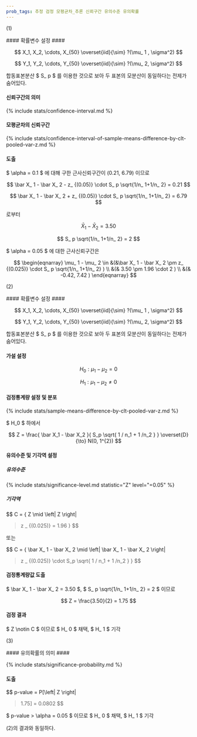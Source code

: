 ```yaml
---
prob_tags: 추정 검정 모평균차_추론 신뢰구간 유의수준 유의확률
---
```

(1)

<div>
#### 확률변수 설정 ####

$$ X_1, X_2, \cdots, X_{50} \overset{iid}{\sim} ?(\mu_ 1 , \sigma^2) $$

$$ Y_1, Y_2, \cdots, Y_{50} \overset{iid}{\sim} ?(\mu_ 2, \sigma^2) $$

합동표본분산 $ S_ p $ 를 이용한 것으로 보아 두 표본의 모분산이 동일하다는 전제가 숨어있다.

#### 신뢰구간의 의미 ####

{% include stats/confidence-interval.md %}

#### 모평균차의 신뢰구간 ####

{% include stats/confidence-interval-of-sample-means-difference-by-clt-pooled-var-z.md %}

#### 도출 ####

$ \alpha = 0.1 $ 에 대해 구한 근사신뢰구간이 (0.21, 6.79) 이므로

$$ \bar X_ 1 - \bar X_ 2 - z_ {(0.05)} \cdot S_ p \sqrt{1/n_ 1+1/n_ 2} = 0.21 $$

$$ \bar X_ 1 - \bar X_ 2 + z_ {(0.05)} \cdot S_ p \sqrt{1/n_ 1+1/n_ 2} = 6.79 $$

로부터

$$ \bar X_ 1 - \bar X_ 2 = 3.50 $$

$$ S_ p \sqrt{1/n_ 1+1/n_ 2} = 2 $$

$ \alpha = 0.05 $ 에 대한 근사신뢰구간은

$$ \begin{eqnarray}
\mu_ 1 - \mu_ 2 \in &(&\bar X_ 1 - \bar X_ 2 \pm z_ {(0.025)} \cdot S_ p \sqrt{1/n_ 1+1/n_ 2} )
\\ &(& 3.50 \pm 1.96 \cdot 2 )
\\ &(& -0.42, 7.42 )
\end{eqnarray} $$

</div>

(2)

<div>
#### 확률변수 설정 ####

$$ X_1, X_2, \cdots, X_{50} \overset{iid}{\sim} ?(\mu_ 1 , \sigma^2) $$

$$ Y_1, Y_2, \cdots, Y_{50} \overset{iid}{\sim} ?(\mu_ 2, \sigma^2) $$

합동표본분산 $ S_ p $ 를 이용한 것으로 보아 두 표본의 모분산이 동일하다는 전제가 숨어있다.

#### 가설 설정 ####

$$ H_0 : \mu_1 - \mu_2 = 0 $$

$$ H_1 : \mu_1 - \mu_2 \ne 0 $$

#### 검정통계량 설정 및 분포 ####

{% include stats/sample-means-difference-by-clt-pooled-var-z.md %}

$ H_0 $ 하에서

$$ Z = \frac{ \bar X_1 - \bar X_2 }{ S_p \sqrt{ 1 / n_1 + 1 /n_2 } }  \overset{D}{\to} N(0, 1^{2}) $$

#### 유의수준 및 기각역 설정 ####

##### 유의수준 #####

{% include stats/significance-level.md statistic="Z" level="=0.05" %}

##### 기각역 #####

$$ C = \{ Z \mid \left|
Z \right|
> z _ {(0.025)} = 1.96 \} $$

또는

$$ C = \{ \bar X_ 1 - \bar X_ 2 \mid \left|
\bar X_ 1 - \bar X_ 2 \right|
> z _ {(0.025)} \cdot S_p \sqrt{ 1 / n_1 + 1 /n_2 }  \} $$

#### 검정통계량값 도출 ####

$ \bar X_ 1 - \bar X_ 2 = 3.50 $, $ S_ p \sqrt{1/n_ 1+1/n_ 2} = 2 $ 이므로

$$ Z = \frac{3.50}{2} = 1.75 $$

#### 검정 결과 ####

$ Z \notin C $ 이므로 $ H_ 0 $ 채택, $ H_ 1 $ 기각

</div>

(3)

<div>
#### 유의확률의 의미 ####

{% include stats/significance-probability.md %}

#### 도출 ####

$$ p-value = P[\left|
Z \right|
> 1.75] = 0.0802 $$

$ p-value > \alpha = 0.05 $ 이므로 $ H_ 0 $ 채택, $ H_ 1 $ 기각

(2)의 결과와 동일하다.

</div>